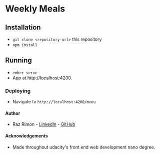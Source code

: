 # Weekly Meals

## Installation

* `git clone <repository-url>` this repository
* `npm install`

## Running

* `ember serve`
* App at [http://localhost:4200](http://localhost:4200).

### Deploying

* Navigate to `http://localhost:4200/menu`


#### Author
* Raz Rimon - [LinkedIn](https://www.linkedin.com/in/raz-rimon-416551125) - [GitHub](https://github.com/razcodes/)

#### Acknowledgements
* Made throughout udacity's front end web development nano degree.
